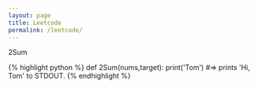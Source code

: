 ```yaml
---
layout: page
title: Leetcode
permalink: /leetcode/
---
```


2Sum

{% highlight python %}
def 2Sum(nums,target):
    print('Tom')
#=> prints 'Hi, Tom' to STDOUT.
{% endhighlight %}
